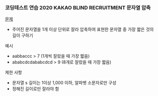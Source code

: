 ### 코딩테스트 연습 2020 KAKAO BLIND RECRUITMENT 문자열 압축
[문제](https://programmers.co.kr/learn/courses/30/lessons/60057?language=python3)  
- 주어진 문자열을 1개 이상 단위로 잘라 압축하여 표현한 문자열 중 가장 짧은 것의 길이 구하기  

예시   
- aabbaccc > 7 (1개씩 잘랐을 때 가장 짧음)  
- ababcdcdababcdcd > 9 (8개로 잘랐을 때 가장 짧음)  

제한 사항  
- 문자열 s 길이는 1이상 1,000 이하, 알파벳 소문자로만 구성  
- 정해진 길이로만 잘라야 함  
